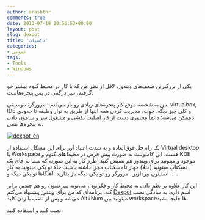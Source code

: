 ```yaml
---
author: arashthr
comments: true
date: 2013-07-18 20:56:53+00:00
layout: post
slug: dexpot
title: 'دکسپات'
categories:
- عمومی
tags:
- Tools
- Windows
---
```


یکی‌ از بزرگترین ضعف‌های ویندوز، لاقل از نظر من که با کار در محیط گنوم بیشتر خو گرفتم، سر درگمی در پس پنجره‌هاست.

من به شخصه موقع کار پنجره‌های زیادی رو باز می‌کنم : مرورگر، موسیقی، virtualbox, IDE و کلی‌ چیز دیگه. خوب، مدیریت کردن همه اینها از طریق یه نوار وظیفه تا حدودی ناممکن می‌شه؛ دائماً مجبوری دست از کار اصلیت بکشی و مشغول سر و سامون دادن به پنجره‌ها بشی‌.

[![dexpot_en](http://arashthr.files.wordpress.com/2013/07/dexpot_en.png)](http://arashthr.files.wordpress.com/2013/07/dexpot_en.png)

یک راه حل فوق‌العاده و به شدت اعتیاد آور برای این مشکل استفاده از Virtual desktop یا Workspace هست. این کامپوننت به صورت پیش فرض در محیط‌های گنوم و KDE موجود و میتونید برای ویندوز هم نصبش کنید. طرز کار به این صورته که شما به جای یک دسکتاپ میتونید (مثلا) چهار تا دسکتاپ مجزا داشته باشید. حالا تو یکی‌ میتونید به کار اصلیتون بپردازین، مرورگر رو تو یکی‌ دیگه باز بذارید، آهنگا‌ها تو یکی‌ دیگه و ... .

این کار علاوه بر نظم دادن به محیط کار و فکرتون، می‌تونه سرعتتون رو هم چندین برابر کنه. برنامه‌ای که من برای ویندوز پیشنهاد می‌کنم [Dexpot](http://www.dexpot.de/index.php?lang=en) اسم داره. به سادگی‌ نصب می‌شه و پس از نصب با زدن کلید Alt+Num میتونید بین workspace‌ها جابجا بشید.

نصب کنید و استفاده کنید.
